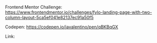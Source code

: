Frontend Mentor Challenge: https://www.frontendmentor.io/challenges/fylo-landing-page-with-two-column-layout-5ca5ef041e82137ec91a50f5

Codepen: https://codepen.io/javalentino/pen/qBKBqGX

Link: 
